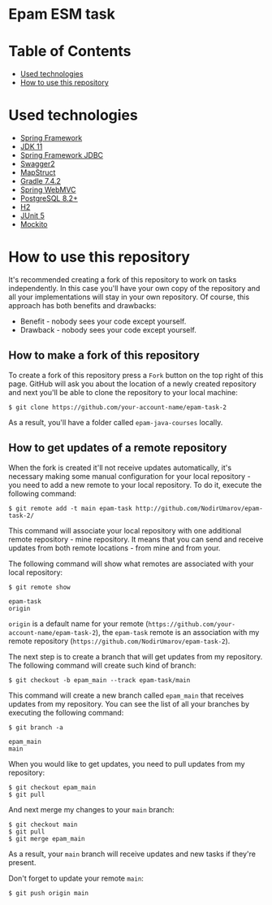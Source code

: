 # Epam ESM task

# Table of Contents

* [Used technologies](#Used-technologies)
* [How to use this repository](#how-to-use-this-repository)

# Used technologies

* [Spring Framework](https://docs.spring.io/spring-framework/docs/current/reference/html/)
* [JDK 11](https://docs.oracle.com/en/java/javase/11/)
* [Spring Framework JDBC](https://docs.spring.io/spring-framework/docs/3.0.x/spring-framework-reference/html/jdbc.html)
* [Swagger2](https://swagger.io/docs/specification/2-0/basic-structure/)
* [MapStruct](https://mapstruct.org/)
* [Gradle 7.4.2](https://docs.gradle.org/7.4.2/javadoc/)
* [Spring WebMVC](https://docs.spring.io/spring-framework/docs/3.2.x/spring-framework-reference/html/mvc.html)
* [PostgreSQL 8.2+](https://www.postgresql.org/)
* [H2](https://www.h2database.com/html/quickstart.html)
* [JUnit 5](https://junit.org/junit5/docs/current/user-guide/)
* [Mockito](https://site.mockito.org/)

# How to use this repository

It's recommended creating a fork of this repository to work on tasks independently. In this case you'll have your own
copy of the repository and all your implementations will stay in your own repository. Of course, this approach
has both benefits and drawbacks:

* Benefit - nobody sees your code except yourself.
* Drawback - nobody sees your code except yourself.

## How to make a fork of this repository

To create a fork of this repository press a `Fork` button on the top right of this page. GitHub will ask you about
the location of a newly created repository and next you'll be able to clone the repository to your local machine:

```shell script
$ git clone https://github.com/your-account-name/epam-task-2
``` 

As a result, you'll have a folder called `epam-java-courses` locally.

## How to get updates of a remote repository

When the fork is created it'll not receive updates automatically, it's necessary making some manual configuration
for your local repository - you need to add a new remote to your local repository. To do it, execute the following
command:

```shell script
$ git remote add -t main epam-task http://github.com/NodirUmarov/epam-task-2/
```
This command will associate your local repository with one additional remote repository - mine repository. It means
that you can send and receive updates from both remote locations - from mine and from your.

The following command will show what remotes are associated with your local repository:

```shell script
$ git remote show

epam-task
origin
```  

`origin` is a default name for your remote (`https://github.com/your-account-name/epam-task-2`), the `epam-task`
remote is an association with my remote repository (`https://github.com/NodirUmarov/epam-task-2`).

The next step is to create a branch that will get updates from my repository. The following command will create
such kind of branch:

```shell script
$ git checkout -b epam_main --track epam-task/main
```

This command will create a new branch called `epam_main` that receives updates from my repository. You can see the
list of all your branches by executing the following command:

```shell script
$ git branch -a

epam_main
main
```

When you would like to get updates, you need to pull updates from my repository:

```shell script
$ git checkout epam_main
$ git pull
```

And next merge my changes to your `main` branch:

```shell script
$ git checkout main
$ git pull
$ git merge epam_main
```

As a result, your `main` branch will receive updates and new tasks if they're present.

Don't forget to update your remote `main`:

```shell script
$ git push origin main
```
